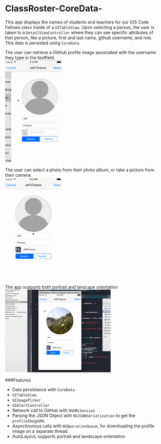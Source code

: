 ClassRoster-CoreData-
=====================

This app displays the names of students and teachers for our iOS Code Fellows class inside of a `UITableView`. Upon selecting a person, the user is taken to a `DetailViewController` where they can see specific attributes of that person, like a picture, first and last name, github username, and role. This data is persisted using `CoreData`.

The user can retrieve a GitHub profile image associated with the username they type in the textfield.<br>
![Imgur](https://github.com/jeffChavez/ClassRoster-CoreData-/blob/master/ClassRoster2.gif)

The user can select a photo from their photo album, or take a picture from their camera.<br>
![Imgur](https://github.com/jeffChavez/ClassRoster-CoreData-/blob/master/ClassRoster1.gif)

The app supports both portrait and lanscape orientation<br>
![Imgur](https://github.com/jeffChavez/ClassRoster-CoreData-/blob/master/ClassRoster3.gif)

###Features
- Data persistance with `CoreData`
- `UITableView`
- `UIImagePicker`
- `UIAlertController`
- Network call to GitHub with `NSURLSession`
- Parsing the JSON Object with `NSJSONSerialization` to get the `profileImageURL`
- Asynchronous calls with `NSOperationQueue`, for downloading the profile image on a separate thread
- AutoLayout, supports portrait and landscape orientation
